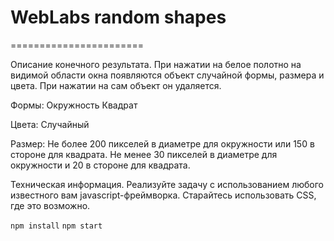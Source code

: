 # WebLabs random shapes
=======================

Описание конечного результата.
При нажатии на белое полотно на видимой области окна появляются объект случайной формы, размера и цвета. При нажатии на сам объект он удаляется.

Формы:
Окружность
Квадрат

Цвета:
Случайный

Размер:
Не более 200 пикселей в диаметре для окружности или 150 в стороне для квадрата.
Не менее 30 пикселей в диаметре для окружности и 20 в стороне для квадрата.

Техническая информация.
Реализуйте задачу с использованием любого известного вам javascript-фреймворка. Старайтесь использовать CSS, где это возможно.


`npm install`
`npm start`
